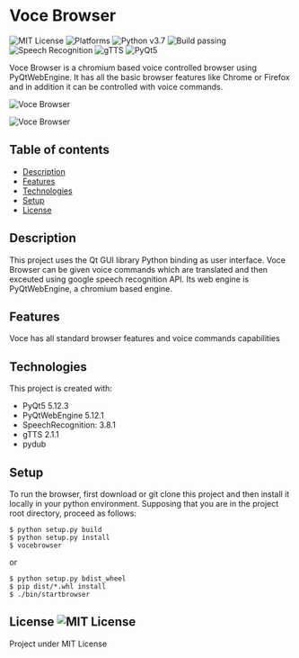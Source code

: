 # Voce Browser
![MIT License](https://img.shields.io/github/license/trabdlkarim/voce-browser) ![Platforms](https://img.shields.io/powershellgallery/p/DNS.1.1.1.1)
![Python v3.7](https://img.shields.io/github/pipenv/locked/python-version/metabolize/rq-dashboard-on-heroku) ![Build passing](https://img.shields.io/github/workflow/status/actions/toolkit/Main%20workflow) ![Speech Recognition](https://img.shields.io/badge/speech-recognition-important) ![gTTS](https://img.shields.io/badge/gTTS-2.1.1-blueviolet) ![PyQt5](https://img.shields.io/badge/PyQt5-5.12.3-red)


Voce Browser is a chromium based voice controlled browser using PyQtWebEngine. It has all the basic browser features like Chrome or Firefox and in addition it can be controlled with voice commands.

![Voce Browser](https://github.com/trabdlkarim/voce-browser/blob/master/screenshots/VoceScreenshot3.png)

![Voce Browser](https://github.com/trabdlkarim/voce-browser/blob/master/screenshots/VoceScreenshot6.png)

## Table of contents
* [Description](#description)
* [Features](#features)
* [Technologies](#technologies)
* [Setup](#setup)
* [License](#license)

## Description
This project uses the Qt GUI library Python binding as user interface. Voce Browser can be given voice commands which are translated and then exceuted using google speech recognition API. Its web engine is PyQtWebEngine, a chromium based engine.

## Features
Voce has all standard browser features and voice commands capabilities

## Technologies
This project is created with:
* PyQt5 5.12.3
* PyQtWebEngine 5.12.1
* SpeechRecognition: 3.8.1
* gTTS 2.1.1
* pydub
	
## Setup
To run the browser, first download or git clone this project and then install it locally in your python environment.
Supposing that you are in the project root directory, proceed as follows:

```
$ python setup.py build
$ python setup.py install
$ vocebrowser
```

or

```
$ python setup.py bdist_wheel
$ pip dist/*.whl install
$ ./bin/startbrowser
```

## License ![MIT License](https://img.shields.io/github/license/trabdlkarim/voce-browser)
Project under MIT License
